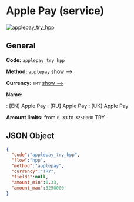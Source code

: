 
# Apple Pay (service) 
![applepay_try_hpp](https://static.openfintech.io/payment_methods/applepay_try_hpp/logo.svg?w=400&c=v0.59.26#w200)  

## General 
 
**Code:** `applepay_try_hpp` 
 
**Method:** `applepay` 
 [show -->](/payment-methods/applepay/) 
 
**Currency:** `TRY` [show -->](/currencies/TRY/) 
 
**Name:** 
 
:	[EN] Apple Pay 
:	[RU] Apple Pay 
:	[UK] Apple Pay 
 
**Amount limits:** from `0.33` to `3250000` TRY 

## JSON Object 

```json
{
  "code":"applepay_try_hpp",
  "flow":"hpp",
  "method":"applepay",
  "currency":"TRY",
  "fields":null,
  "amount_min":0.33,
  "amount_max":3250000
}
```  
